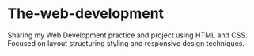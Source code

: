 # The-web-development
Sharing my Web Development practice and project using HTML and CSS. Focused on layout structuring styling and responsive design techniques.
